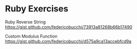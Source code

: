 Ruby Exercises
==============

Ruby Reverse String  
https://gist.github.com/federicobucchi/73913a81268b66b17490  

Custom Modulus Function  
https://gist.github.com/federicobucchi/d575a9ca13accebfcd9a
